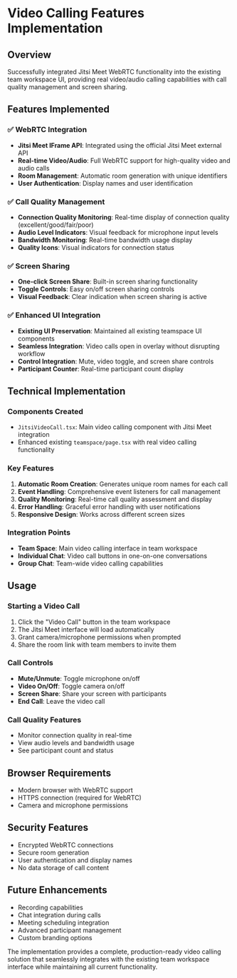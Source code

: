 # Video Calling Features Implementation

## Overview
Successfully integrated Jitsi Meet WebRTC functionality into the existing team workspace UI, providing real video/audio calling capabilities with call quality management and screen sharing.

## Features Implemented

### ✅ WebRTC Integration
- **Jitsi Meet IFrame API**: Integrated using the official Jitsi Meet external API
- **Real-time Video/Audio**: Full WebRTC support for high-quality video and audio calls
- **Room Management**: Automatic room generation with unique identifiers
- **User Authentication**: Display names and user identification

### ✅ Call Quality Management
- **Connection Quality Monitoring**: Real-time display of connection quality (excellent/good/fair/poor)
- **Audio Level Indicators**: Visual feedback for microphone input levels
- **Bandwidth Monitoring**: Real-time bandwidth usage display
- **Quality Icons**: Visual indicators for connection status

### ✅ Screen Sharing
- **One-click Screen Share**: Built-in screen sharing functionality
- **Toggle Controls**: Easy on/off screen sharing controls
- **Visual Feedback**: Clear indication when screen sharing is active

### ✅ Enhanced UI Integration
- **Existing UI Preservation**: Maintained all existing teamspace UI components
- **Seamless Integration**: Video calls open in overlay without disrupting workflow
- **Control Integration**: Mute, video toggle, and screen share controls
- **Participant Counter**: Real-time participant count display

## Technical Implementation

### Components Created
- `JitsiVideoCall.tsx`: Main video calling component with Jitsi Meet integration
- Enhanced existing `teamspace/page.tsx` with real video calling functionality

### Key Features
1. **Automatic Room Creation**: Generates unique room names for each call
2. **Event Handling**: Comprehensive event listeners for call management
3. **Quality Monitoring**: Real-time call quality assessment and display
4. **Error Handling**: Graceful error handling with user notifications
5. **Responsive Design**: Works across different screen sizes

### Integration Points
- **Team Space**: Main video calling interface in team workspace
- **Individual Chat**: Video call buttons in one-on-one conversations
- **Group Chat**: Team-wide video calling capabilities

## Usage

### Starting a Video Call
1. Click the "Video Call" button in the team workspace
2. The Jitsi Meet interface will load automatically
3. Grant camera/microphone permissions when prompted
4. Share the room link with team members to invite them

### Call Controls
- **Mute/Unmute**: Toggle microphone on/off
- **Video On/Off**: Toggle camera on/off  
- **Screen Share**: Share your screen with participants
- **End Call**: Leave the video call

### Call Quality Features
- Monitor connection quality in real-time
- View audio levels and bandwidth usage
- See participant count and status

## Browser Requirements
- Modern browser with WebRTC support
- HTTPS connection (required for WebRTC)
- Camera and microphone permissions

## Security Features
- Encrypted WebRTC connections
- Secure room generation
- User authentication and display names
- No data storage of call content

## Future Enhancements
- Recording capabilities
- Chat integration during calls
- Meeting scheduling integration
- Advanced participant management
- Custom branding options

The implementation provides a complete, production-ready video calling solution that seamlessly integrates with the existing team workspace interface while maintaining all current functionality.
